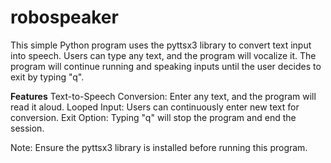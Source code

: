 # robospeaker
This simple Python program uses the pyttsx3 library to convert text input into speech. Users can type any text, and the program will vocalize it. The program will continue running and speaking inputs until the user decides to exit by typing "q".

**Features**
    Text-to-Speech Conversion: Enter any text, and the program will read it aloud.
    Looped Input: Users can continuously enter new text for conversion.
    Exit Option: Typing "q" will stop the program and end the session.

Note: Ensure the pyttsx3 library is installed before running this program.
